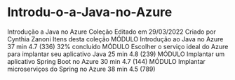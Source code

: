 # Introdu-o-a-Java-no-Azure
Introdução a Java no Azure Coleção Editado em 29/03/2022 Criado por  Cynthia Zanoni Itens desta coleção MÓDULO Introdução ao Java no Azure 37 min  4.7 (336)  32% concluído MÓDULO Escolher o serviço ideal do Azure para implantar seu aplicativo Java 25 min  4.8 (239) MÓDULO Implantar um aplicativo Spring Boot no Azure 30 min  4.7 (144) MÓDULO Implantar microserviços do Spring no Azure 38 min  4.5 (789)
